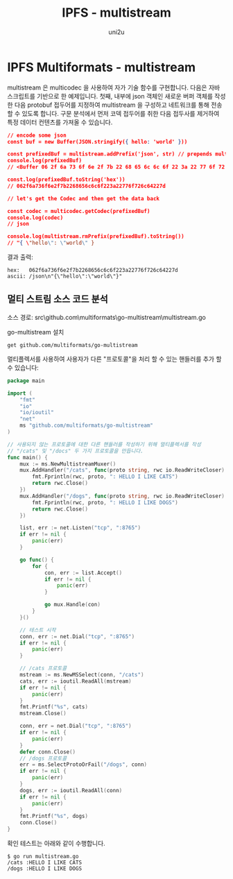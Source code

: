 ﻿---
layout: post
title: "IPFS - multistream"
categories:
  - IPFS_Review
tags:
  - IPFS_multistream
lang: ko
author: "uni2u"
meta: "Springfield"
---

# IPFS Multiformats - multistream

multistream 은 multicodec 을 사용하여 자가 기술 함수를 구현합니다. 다음은 자바 스크립트를 기반으로 한 예제입니다. 첫째, 내부에 json 객체인 새로운 버퍼 객체를 작성한 다음 protobuf 접두어를 지정하여 multistream 을 구성하고 네트워크를 통해 전송할 수 있도록 합니다. 구문 분석에서 먼저 코덱 접두어를 취한 다음 접두사를 제거하여 특정 데이터 컨텐츠를 가져올 수 있습니다.

```json
// encode some json
const buf = new Buffer(JSON.stringify({ hello: 'world' }))

const prefixedBuf = multistream.addPrefix('json', str) // prepends multicodec ('json')
console.log(prefixedBuf)
// <Buffer 06 2f 6a 73 6f 6e 2f 7b 22 68 65 6c 6c 6f 22 3a 22 77 6f 72 6c 64 22 7d>

const.log(prefixedBuf.toString('hex'))
// 062f6a736f6e2f7b2268656c6c6f223a22776f726c64227d

// let's get the Codec and then get the data back

const codec = multicodec.getCodec(prefixedBuf)
console.log(codec)
// json

console.log(multistream.rmPrefix(prefixedBuf).toString())
// "{ \"hello\": \"world\" }
```

결과 출력:

```
hex:   062f6a736f6e2f7b2268656c6c6f223a22776f726c64227d
ascii: /json\n"{\"hello\":\"world\"}"
```

## 멀티 스트림 소스 코드 분석

소스 경로: src\github.com\multiformats\go-multistream\multistream.go

go-multistream 설치

`get github.com/multiformats/go-multistream`

멀티플렉서를 사용하여 사용자가 다른 "프로토콜"을 처리 할 수 있는 핸들러를 추가 할 수 있습니다:

```go
package main

import (
    "fmt"
    "io"
    "io/ioutil"
    "net"
    ms "github.com/multiformats/go-multistream"
)

// 사용되지 않는 프로토콜에 대한 다른 핸들러를 작성하기 위해 멀티플렉서를 작성
// "/cats" 및 "/docs" 두 가지 프로토콜을 만듭니다.
func main() {
    mux := ms.NewMultistreamMuxer()
    mux.AddHandler("/cats", func(proto string, rwc io.ReadWriteCloser) error {
        fmt.Fprintln(rwc, proto, ": HELLO I LIKE CATS")
        return rwc.Close()
    })
    mux.AddHandler("/dogs", func(proto string, rwc io.ReadWriteCloser) error {
        fmt.Fprintln(rwc, proto, ": HELLO I LIKE DOGS")
        return rwc.Close()
    })

    list, err := net.Listen("tcp", ":8765")
    if err != nil {
        panic(err)
    }

    go func() {
        for {
            con, err := list.Accept()
            if err != nil {
                panic(err)
            }

            go mux.Handle(con)
        }
    }()

    // 테스트 시작
    conn, err := net.Dial("tcp", ":8765")
    if err != nil {
        panic(err)
    }

    // /cats 프로토콜
    mstream := ms.NewMSSelect(conn, "/cats")
    cats, err := ioutil.ReadAll(mstream)
    if err != nil {
        panic(err)
    }
    fmt.Printf("%s", cats)
    mstream.Close()

    conn, err = net.Dial("tcp", ":8765")
    if err != nil {
        panic(err)
    }
    defer conn.Close()
    // /dogs 프로토콜
    err = ms.SelectProtoOrFail("/dogs", conn)
    if err != nil {
        panic(err)
    }
    dogs, err := ioutil.ReadAll(conn)
    if err != nil {
        panic(err)
    }
    fmt.Printf("%s", dogs)
    conn.Close()
}
```

확인 테스트는 아래와 같이 수행합니다.

```
$ go run multistream.go
/cats :HELLO I LIKE CATS
/dogs :HELLO I LIKE DOGS
```
